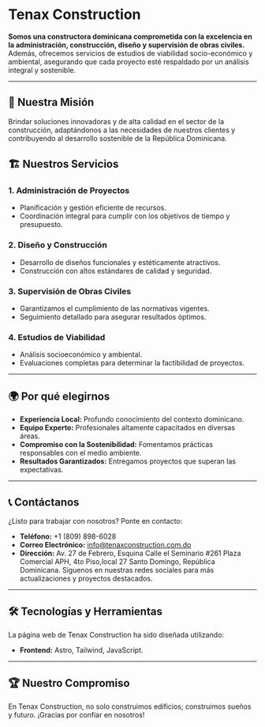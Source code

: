 # Tenax Construction

**Somos una constructora dominicana comprometida con la excelencia en la administración, construcción, diseño y supervisión de obras civiles.** Además, ofrecemos servicios de estudios de viabilidad socio-económico y ambiental, asegurando que cada proyecto esté respaldado por un análisis integral y sostenible.

---

## 🌟 **Nuestra Misión**
Brindar soluciones innovadoras y de alta calidad en el sector de la construcción, adaptándonos a las necesidades de nuestros clientes y contribuyendo al desarrollo sostenible de la República Dominicana.

## 🏗️ **Nuestros Servicios**
### 1. **Administración de Proyectos**
   - Planificación y gestión eficiente de recursos.
   - Coordinación integral para cumplir con los objetivos de tiempo y presupuesto.

### 2. **Diseño y Construcción**
   - Desarrollo de diseños funcionales y estéticamente atractivos.
   - Construcción con altos estándares de calidad y seguridad.

### 3. **Supervisión de Obras Civiles**
   - Garantizamos el cumplimiento de las normativas vigentes.
   - Seguimiento detallado para asegurar resultados óptimos.

### 4. **Estudios de Viabilidad**
   - Análisis socioeconómico y ambiental.
   - Evaluaciones completas para determinar la factibilidad de proyectos.

---

## 🌍 **Por qué elegirnos**
- **Experiencia Local:** Profundo conocimiento del contexto dominicano.
- **Equipo Experto:** Profesionales altamente capacitados en diversas áreas.
- **Compromiso con la Sostenibilidad:** Fomentamos prácticas responsables con el medio ambiente.
- **Resultados Garantizados:** Entregamos proyectos que superan las expectativas.

---

## 📞 **Contáctanos**
¿Listo para trabajar con nosotros? Ponte en contacto:

- **Teléfono:** +1 (809) 898-6028  
- **Correo Electrónico:** info@tenaxconstruction.com.do
- **Dirección:** Av. 27 de Febrero, Esquina Calle el Seminario #261 Plaza Comercial APH, 4to Piso,local 27 Santo Domingo, República Dominicana. Síguenos en nuestras redes sociales para más actualizaciones y proyectos destacados.

---

## 🛠️ **Tecnologías y Herramientas**
La página web de Tenax Construction ha sido diseñada utilizando:
- **Frontend:** Astro, Tailwind, JavaScript.

---

## 🏆 **Nuestro Compromiso**
En Tenax Construction, no solo construimos edificios; construimos sueños y futuro. ¡Gracias por confiar en nosotros!

